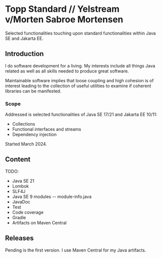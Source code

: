 # Topp Standard // Yelstream v/Morten Sabroe Mortensen
Selected functionalities touching upon standard functionalities within Java SE and Jakarta EE.


## Introduction

I do software development for a living.
My interests include all things Java related
as well as all skills needed to produce great software.

Maintainable software implies that loose coupling and high cohesion is of interest leading to 
the collection of useful utilities to examine if coherent libraries can be manifested.

### Scope

Addressed is selected functionalities of Java SE 17/21 and Jakarta EE 10/11:

* Collections
* Functional interfaces and streams
* Dependency injection

Started March 2024.


## Content

TODO:
* Java SE 21
* Lombok
* SLF4J
* Java SE 9 modules -- module-info.java
* JavaDoc
* Test
* Code coverage
* Gradle
* Artifacts on Maven Central 

## Releases

Pending is the first version.
I use Maven Central for my Java artifacts.
